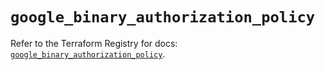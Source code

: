 # `google_binary_authorization_policy`

Refer to the Terraform Registry for docs: [`google_binary_authorization_policy`](https://registry.terraform.io/providers/hashicorp/google/5.35.0/docs/resources/binary_authorization_policy).
